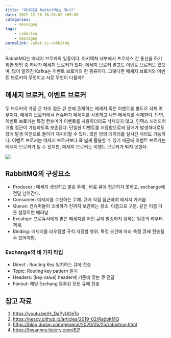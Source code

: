 ```yaml
---
title: "메세지큐 RabbitMQ는 뭐냐?"
date: 2022-12-20 16:20:02 +05:00
categories:
    - messageq
tags:
    - rabbitmq
	- messageq
permalink: /what-is-rabbitmq
---
```


RabbitMQ는 메세지 브로커의 일종이다. 아키텍처 내부에서 프로세스 간 통신을 하기 위한 방법 중 하나가 메세지 브로커가 있다. 메세지 브로커 말고도 이벤트 브로커도 있으며, 많이 알려진 Kafka는 이벤트 브로커의 한 종류이다. 그렇다면 메세지 브로커와 이벤트 브로커의 무엇이고 서로 무엇이 다를까? 

## 메세지 브로커, 이벤트 브로커
 두 브로커의 가장 큰 차이 점은 큐 안에 존재하는 메세지 혹은 이벤트를 별도로 삭제 여부이다. 메세지 브로커에서 컨슈머가 메세지를 사용하고 나면 메세지를 삭제한다. 반면, 이벤트 브로커는 특정 컨슈머가 이벤트를 사용하더라도 삭제되지 않고, 인덱스 처리되어 개별 접근이 가능하도록 보존된다. 단일한 이벤트를 저장함으로써 장애가 발생하더로도 장애 발생 이전으로 돌아가 재처리할 수 있다. 많은 양의 데이터를 실시간 처리도 가능하다. 이벤트 브로커는 메세지 브로커보다 폭 넓게 활용할 수 있기 때문에 이벤트 브로커는 메세지 브로커가 될 수 있지만, 메세지 브로커는 이벤트 브로커가 되지 못한다. 


![](https://velog.velcdn.com/images/inshining/post/fff8a3a1-c35d-44d0-be04-e33b58fc1aa1/image.png)

## RabbitMQ의 구성요소 
- Producer : 메세지 생성하고 발송 주체 , 바로 큐에 접근하지 못하고, exchange에 전달 넘어간다.
- Consumer: 메세지를 수신하는 주체. 큐에 직접 접근하여 메세지 가져옴
- Queue: 컨슈머들이 소비하기 전까지 보관하는 장소. 이름으로 구분. 같은 이름 다른 설정이면 에러남 
- Excahge: 프로듀서에게 받은 메세지를 어떤 큐에 발송하지 정하는 일종의 라우터 객체.
- Binding: 메세지를 라우팅할 규칙 지정할 행위. 특정 조건에 따라 특정 큐에 전송될 수 있어야함.

### Exchange의 네 가지 타입 
- Direct : Routing Key 일치하는 큐에 전송 
- Topic: Routing key pattern 일치 
- Headers: [key:value] header에 기준에 맞는 큐 전달 
- Fanout: 해당 Exchang 등록된 모든 큐에 전송 


## 참고 자료 
1. https://youtu.be/H_DaPyUOeTo
2. https://nesoy.github.io/articles/2019-02/RabbitMQ
3. https://blog.dudaji.com/general/2020/05/25/rabbitmq.html
4. https://hwannny.tistory.com/82!

